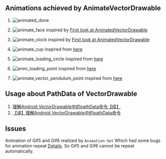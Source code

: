 ## Animations achieved by AnimateVectorDrawable

1. ![animated_done](http://ghui.u.qiniudn.com/gif1.gif)

2. ![animate_face](http://ghui.u.qiniudn.com/gif2.gif) inspired by [First look at AnimatedVectorDrawable](http://blog.sqisland.com/2014/10/first-look-at-animated-vector-drawable.html)

3. ![animate_clock](http://ghui.u.qiniudn.com/gif3.gif) inspired by [First look at AnimatedVectorDrawable](http://blog.sqisland.com/2014/10/first-look-at-animated-vector-drawable.html)

4. ![animate_cup](http://ghui.u.qiniudn.com/gif4.gif) inspired from [here](https://dribbble.com/shots/395607-Animated-Uploading-gif-For-Sipp-iPhone-App)

5. ![animate_loading_circle](http://ghui.u.qiniudn.com/giff5.gif) inspired from [here](https://dribbble.com/shots/2211862-Loading-v3)

6. ![anim_loading_point](http://ghui.u.qiniudn.com/gif6.gif) inspired from [here](https://dribbble.com/shots/2163147-Loading)
7. ![animate_vector_pendulum_point](http://ghui.u.qiniudn.com/gif7.gif) inspired from [here](https://dribbble.com/shots/963799-Animation-Loading-gif)


## Usage about PathData of VectorDrawable
1. [理解Android VectorDrawable中的pathData命令【续】](http://ghui.me/post/2016/09/Vectordrawable_pathData/)
2. [【译】理解Android VectorDrawable中的pathData命令](http://ghui.me/post/2016/10/vectordrawable_pathData_advanced/)

## Issues
Animation of Gif5 and Gif6 realized by `Animation-Set` Which had some bugs for animation repeat [Details](http://stackoverflow.com/questions/4480652/android-animation-does-not-repeat). So Gif5 and Gif6 cannot be repeat automatically.
